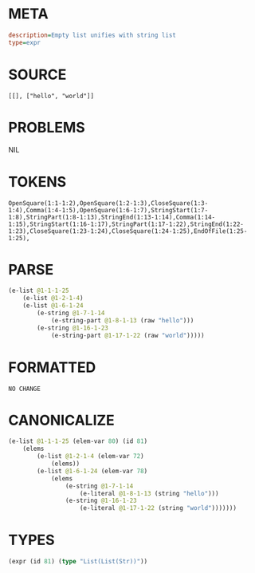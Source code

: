 # META
~~~ini
description=Empty list unifies with string list
type=expr
~~~
# SOURCE
~~~roc
[[], ["hello", "world"]]
~~~
# PROBLEMS
NIL
# TOKENS
~~~zig
OpenSquare(1:1-1:2),OpenSquare(1:2-1:3),CloseSquare(1:3-1:4),Comma(1:4-1:5),OpenSquare(1:6-1:7),StringStart(1:7-1:8),StringPart(1:8-1:13),StringEnd(1:13-1:14),Comma(1:14-1:15),StringStart(1:16-1:17),StringPart(1:17-1:22),StringEnd(1:22-1:23),CloseSquare(1:23-1:24),CloseSquare(1:24-1:25),EndOfFile(1:25-1:25),
~~~
# PARSE
~~~clojure
(e-list @1-1-1-25
	(e-list @1-2-1-4)
	(e-list @1-6-1-24
		(e-string @1-7-1-14
			(e-string-part @1-8-1-13 (raw "hello")))
		(e-string @1-16-1-23
			(e-string-part @1-17-1-22 (raw "world")))))
~~~
# FORMATTED
~~~roc
NO CHANGE
~~~
# CANONICALIZE
~~~clojure
(e-list @1-1-1-25 (elem-var 80) (id 81)
	(elems
		(e-list @1-2-1-4 (elem-var 72)
			(elems))
		(e-list @1-6-1-24 (elem-var 78)
			(elems
				(e-string @1-7-1-14
					(e-literal @1-8-1-13 (string "hello")))
				(e-string @1-16-1-23
					(e-literal @1-17-1-22 (string "world")))))))
~~~
# TYPES
~~~clojure
(expr (id 81) (type "List(List(Str))"))
~~~